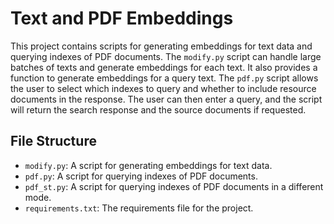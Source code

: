 
# Text and PDF Embeddings

This project contains scripts for generating embeddings for text data and querying indexes of PDF documents. The `modify.py` script can handle large batches of texts and generate embeddings for each text. It also provides a function to generate embeddings for a query text. The `pdf.py` script allows the user to select which indexes to query and whether to include resource documents in the response. The user can then enter a query, and the script will return the search response and the source documents if requested.

## File Structure

- `modify.py`: A script for generating embeddings for text data.
- `pdf.py`: A script for querying indexes of PDF documents.
- `pdf_st.py`: A script for querying indexes of PDF documents in a different mode.
- `requirements.txt`: The requirements file for the project.
